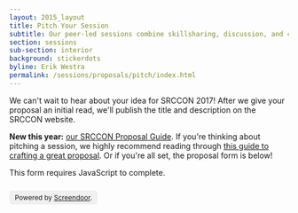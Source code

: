```yaml
---
layout: 2015_layout
title: Pitch Your Session
subtitle: Our peer-led sessions combine skillsharing, discussion, and collaboration.
section: sessions
sub-section: interior
background: stickerdots
byline: Erik Westra
permalink: /sessions/proposals/pitch/index.html
---
```


We can't wait to hear about your idea for SRCCON 2017! After we give your proposal an initial read, we'll publish the title and description on the SRCCON website.

**New this year:** [our SRCCON Proposal Guide](/sessions/proposals/guide). If you're thinking about pitching a session, we highly recommend reading through [this guide to crafting a great proposal](/sessions/proposals/guide). Or if you're all set, the proposal form is below!

<script>window.jQuery || document.write('<script src="//code.jquery.com/jquery-2.2.3.min.js"><\/script>')</script>
<link href="//d3q1ytufopwvkq.cloudfront.net/1/formrenderer.css" rel="stylesheet" />
<script src="//d3q1ytufopwvkq.cloudfront.net/1/formrenderer.js"></script>

<form data-formrenderer>This form requires JavaScript to complete.</form>
<p style='font-size: 12px;display:inline-block;margin-top:10px;background:rgba(0,0,0,0.05);padding:5px 10px;border-radius:5px;'>Powered by <a href='https://www.dobt.co/screendoor/'>Screendoor</a>.</p>

<script>
  // Uncomment this line and set it to the CSS class that your website uses for buttons:
  // FormRenderer.BUTTON_CLASS = '';

  new FormRenderer({"project_id":"oFHHaY75VD5E87aD", "afterSubmit": "/sessions/proposals/thanks"});
</script>
